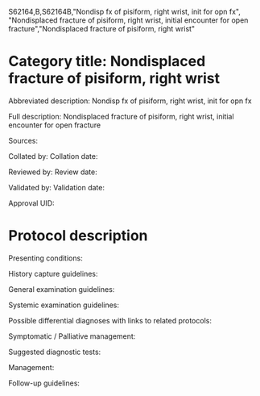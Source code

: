 S62164,B,S62164B,"Nondisp fx of pisiform, right wrist, init for opn fx", "Nondisplaced fracture of pisiform, right wrist, initial encounter for open fracture","Nondisplaced fracture of pisiform, right wrist"
# Category title: Nondisplaced fracture of pisiform, right wrist

Abbreviated description: Nondisp fx of pisiform, right wrist, init for opn fx

Full description: Nondisplaced fracture of pisiform, right wrist, initial encounter for open fracture

Sources:

Collated by:
Collation date:

Reviewed by:
Review date:

Validated by:
Validation date:

Approval UID:

# Protocol description

Presenting conditions:

History capture guidelines:

General examination guidelines:

Systemic examination guidelines:

Possible differential diagnoses with links to related protocols:

Symptomatic / Palliative management:

Suggested diagnostic tests:

Management:

Follow-up guidelines:
